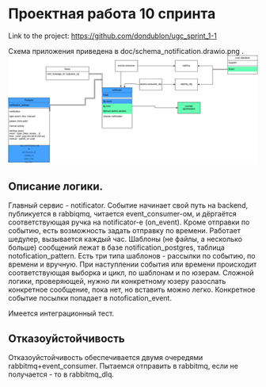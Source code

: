 # Проектная работа 10 спринта


Link to the project: https://github.com/dondublon/ugc_sprint_1-1

Схема приложения приведена в doc/schema_notification.drawio.png .
![Scheme](doc/schema_notification.drawio.png)

## Описание логики. 
Главный сервис - notificator. 
Событие начинает свой путь на backend, публикуется в rabbiqmq, читается event_consumer-ом, 
и дёргаётся соответствующая ручка на notificator-е (on_event).
Кроме отправки по событию, есть возможность задать отправку по времени. Работает шедулер, вызывается каждый час. 
Шаблоны (не файлы, а несколько больше) сообщений лежат в базе notification_postgres, 
таблица notofication_pattern.
Есть три типа шаблонов - рассылки по событию, по времени и вручную. 
При наступлении события или времени происходит соответствующая выборка и цикл, по шаблонам
и по юзерам. Сложной логики, проверяющей, нужно ли конкретному юзеру разослать конкретное
сообщение, пока нет, но вставить можно легко. 
Конкретное событие посылки попадает в notofication_event. 

Имеется интеграционный тест. 

## Отказоуйстойчивость
Отказоуйстойчивость обеспечивается двумя очередями rabbitmq+event_consumer. 
Пытаемся отправить в rabbitmq, если не получается - то в rabbitmq_dlq.

